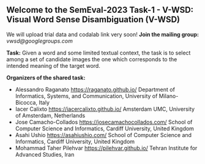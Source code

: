 ## Welcome to the SemEval-2023 Task-1 - V-WSD: Visual Word Sense Disambiguation (V-WSD)

We will upload trial data and codalab link very soon!
**Join the mailing group:** _vwsd@googlegroups.com_

**Task:** Given a word and some limited textual context, the task is to select among a set of candidate images the one which corresponds to the intended meaning of the target word.


**Organizers of the shared task:**

- Alessandro Raganato
https://raganato.github.io/
Department of Informatics, Systems, and Communication, University of Milano-Bicocca, Italy
- Iacer Calixto
https://iacercalixto.github.io/
Amsterdam UMC, University of Amsterdam, Netherlands
- Jose Camacho-Collados
https://josecamachocollados.com/
School of Computer Science and Informatics, Cardiff University, United Kingdom
- Asahi Ushio
https://asahiushio.com/
School of Computer Science and Informatics, Cardiff University, United Kingdom
- Mohammad Taher Pilehvar
https://pilehvar.github.io/
Tehran Institute for Advanced Studies, Iran

